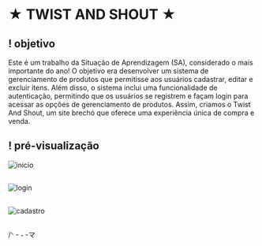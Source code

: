 # ★ TWIST AND SHOUT ★
## ! objetivo 
Este é um trabalho da Situação de Aprendizagem (SA), considerado o mais importante do ano! O objetivo era desenvolver um sistema de gerenciamento de produtos que permitisse aos usuários cadastrar, editar e excluir itens. Além disso, o sistema inclui uma funcionalidade de autenticação, permitindo que os usuários se registrem e façam login para acessar as opções de gerenciamento de produtos. Assim, criamos o Twist And Shout, um site brechó que oferece uma experiência única de compra e venda.
 
## ! pré-visualização
![inicio](https://github.com/user-attachments/assets/ea8ec760-e75f-43c8-b814-da1ad6dfd924)
##
![login](https://github.com/user-attachments/assets/1b9fb82c-eda9-4144-bbc9-3e05d93040cb)
##
![cadastro](https://github.com/user-attachments/assets/02b63efb-b430-4659-91ed-7e31892f2801)
##

##
/ᐠ - ˕ -マ⁩
